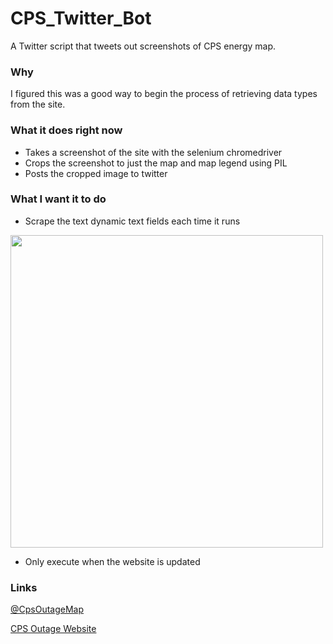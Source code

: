 # CPS_Twitter_Bot
A Twitter script that tweets out screenshots of CPS energy map.

### Why
I figured this was a good way to begin the process of retrieving data types from the site.

### What it does right now 
- Takes a screenshot of the site with the selenium chromedriver
- Crops the screenshot to just the map and map legend using PIL
- Posts the cropped image to twitter

### What I want it to do 
- Scrape the text dynamic text fields each time it runs

<img src='https://i.imgur.com/XIOCHof.png' width="500"> 

- Only execute when the website is updated
### Links 

[@CpsOutageMap](https://twitter.com/CpsOutageMap) 

[CPS Outage Website](http://outagemap.cpsenergy.com/CPSStaticMapsEXT/CPSStaticMapV2_EXT.html)
